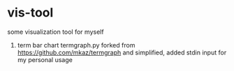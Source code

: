 vis-tool
========

some visualization tool for myself

1. term bar chart 
termgraph.py
forked from https://github.com/mkaz/termgraph and simplified, added stdin input for my personal usage
